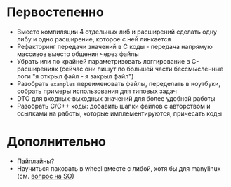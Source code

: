 # Первостепенно

* Вместо компиляции 4 отдельных либ и расширений сделать одну либу и одно расширение, которое с ней линкается
* Рефакторинг передачи значений в C коды - передача напрямую массивов вместо общения через файлы
* Убрать или по крайней параметризовать логгирование в C-расширениях (сейчас они пишут по большей части бессмысленные логи "я открыл файл - я закрыл файл")
* Разобрать `examples` переименовать файлы, переделать в ноутбуки, собрать примеры использования для типовых задач
* DTO для входных-выходных значений для более удобной работы
* Разобрать C/C++ коды: добавить шапки файлов с авторством и ссылками на работы, которые имплементируются, причесать коды

# Дополнительно

* Пайплайны?
* Научиться паковать в wheel вместе с либой, хотя бы для manylinux (см. [вопрос на SO](https://stackoverflow.com/questions/45121352/how-to-include-a-shared-c-library-in-a-python-package))
